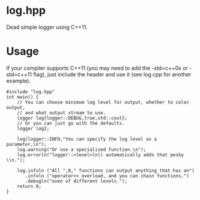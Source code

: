 log.hpp
=======

Dead simple logger using C++11.

Usage
=====

If your compiler supports C++11 (you may need to add the -std=c++0x or 
-std=c++11 flag), just include the header and use it (see log.cpp for another
example).

    #include "log.hpp"
    int main() {
        // You can choose minimum log level for output, whether to color output,
        // and what output stream to use.
        logger log{logger::DEBUG,true,std::cout};
        // Or you can just go with the defaults.
        logger log2;

        log(logger::INFO,"You can specify the log level as a parameter,\n");
        log.warning("Or use a specialized function.\n");
        log.errorln("logger::<level>ln() automatically adds that pesky \\n.");

        log.infoln ("All ",8," functions can output anything that has an")
           .infoln ("operator<< overload, and you can chain functions,")
           .debugln("even of different levels.");
        return 0;
    }

